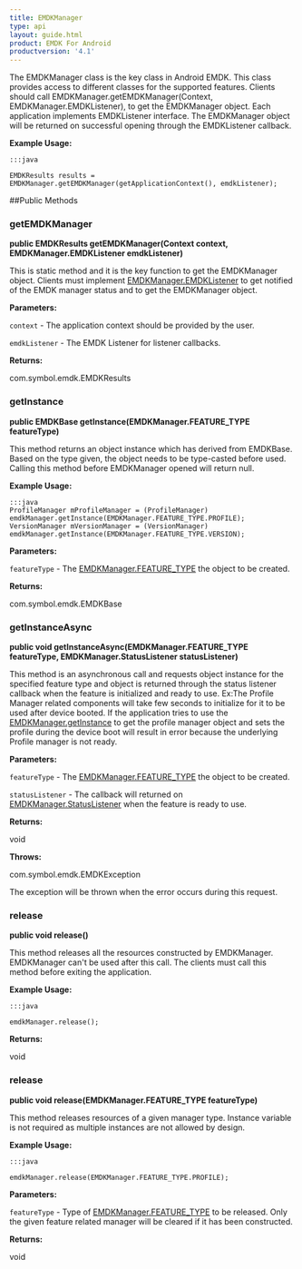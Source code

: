 ```yaml
---
title: EMDKManager
type: api
layout: guide.html
product: EMDK For Android
productversion: '4.1'
---
```



The EMDKManager class is the key class in Android EMDK. This class provides access to different classes for the supported features. 
 Clients should call EMDKManager.getEMDKManager(Context, EMDKManager.EMDKListener), to get the EMDKManager object. 
 Each application implements EMDKListener interface. 
 The EMDKManager object will be returned on successful opening through the EMDKListener callback.
 
 

**Example Usage:**
	
	:::java
	
	EMDKResults results = EMDKManager.getEMDKManager(getApplicationContext(), emdkListener);
	


##Public Methods

### getEMDKManager

**public EMDKResults getEMDKManager(Context context, EMDKManager.EMDKListener emdkListener)**

This is static method and it is the key function to get the EMDKManager object.
 Clients must implement [ EMDKManager.EMDKListener](../EMDKManager-EMDKListener) to get notified of the EMDK manager status and to get the EMDKManager object.

**Parameters:**

`context` - The application context should be provided by the user.

`emdkListener` - The EMDK Listener for listener callbacks.

**Returns:**

com.symbol.emdk.EMDKResults

### getInstance

**public EMDKBase getInstance(EMDKManager.FEATURE_TYPE featureType)**

This method returns an object instance which has derived from EMDKBase. Based on the type given, the object needs to be type-casted before used.
 Calling this method before EMDKManager opened will return null. 
 

**Example Usage:**
	
	:::java
	ProfileManager mProfileManager = (ProfileManager) emdkManager.getInstance(EMDKManager.FEATURE_TYPE.PROFILE);
	VersionManager mVersionManager = (VersionManager) emdkManager.getInstance(EMDKManager.FEATURE_TYPE.VERSION);
	


**Parameters:**

`featureType` - The [ EMDKManager.FEATURE_TYPE](../EMDKManager-FEATURE_TYPE) the object to be created.

**Returns:**

com.symbol.emdk.EMDKBase

### getInstanceAsync

**public void getInstanceAsync(EMDKManager.FEATURE_TYPE featureType, EMDKManager.StatusListener statusListener)**

This method is an asynchronous call and requests object instance for the specified feature type and object
 is returned through the status listener callback when the feature is initialized and ready to use. 
 Ex:The Profile Manager related components will take few seconds to initialize for it to be used after device booted.
 If the application tries to use the [ EMDKManager.getInstance](../EMDKManager#getinstance) to get the profile manager object and
 sets the profile during the device boot will result in error because the underlying Profile manager is not ready. 
 
 

**Parameters:**

`featureType` - The [ EMDKManager.FEATURE_TYPE](../EMDKManager-FEATURE_TYPE) the object to be created.

`statusListener` - The callback will returned on [ EMDKManager.StatusListener](../EMDKManager-StatusListener) when the feature is ready to use.

**Returns:**

void

**Throws:**

com.symbol.emdk.EMDKException

The exception will be thrown when the error occurs during this request.

### release

**public void release()**

This method releases all the resources constructed by EMDKManager. EMDKManager can't be used after this call.
 The clients must call this method before exiting the application.
 
 

**Example Usage:**
	
	:::java
	
	emdkManager.release();
	


**Returns:**

void

### release

**public void release(EMDKManager.FEATURE_TYPE featureType)**

This method releases resources of a given manager type. Instance variable is not required as multiple instances are not allowed by design.
 
 

**Example Usage:**
	
	:::java
	
	emdkManager.release(EMDKManager.FEATURE_TYPE.PROFILE);
	


**Parameters:**

`featureType` - Type of [ EMDKManager.FEATURE_TYPE](../EMDKManager-FEATURE_TYPE) to be released. Only the given feature related manager will be cleared if it has been constructed.

**Returns:**

void












